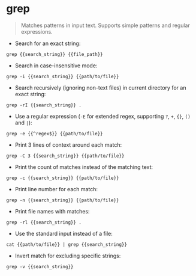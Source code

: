 # grep

> Matches patterns in input text.
> Supports simple patterns and regular expressions.

- Search for an exact string:

`grep {{search_string}} {{file_path}}`

- Search in case-insensitive mode:

`grep -i {{search_string}} {{path/to/file}}`

- Search recursively (ignoring non-text files) in current directory for an exact string:

`grep -rI {{search_string}} .`

- Use a regular expression (`-E` for extended regex, supporting `?`, `+`, `{}`, `()` and `|`):

`grep -e {{^regex$}} {{path/to/file}}`

- Print 3 lines of context around each match:

`grep -C 3 {{search_string}} {{path/to/file}}`

- Print the count of matches instead of the matching text:

`grep -c {{search_string}} {{path/to/file}}`

- Print line number for each match:

`grep -n {{search_string}} {{path/to/file}}`

- Print file names with matches:

`grep -rl {{search_string}} .`

- Use the standard input instead of a file:

`cat {{path/to/file}} | grep {{search_string}}`

- Invert match for excluding specific strings:

`grep -v {{search_string}}`
